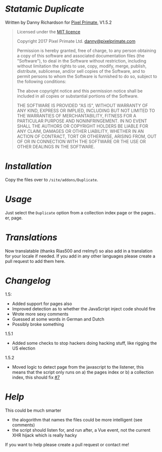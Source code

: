 *Statamic Duplicate*
==
Written by Danny Richardson for [Pixel Primate](http://www.pixelprimate.com), V1.5.2

> Licensed under the [MIT licence](https://opensource.org/licenses/MIT)
>
> Copyright 2017 Pixel Primate Ltd.  danny@pixelprimate.com
> 
> Permission is hereby granted, free of charge, to any person obtaining a copy of this software and associated documentation files (the "Software"), to deal in the Software without restriction, including without limitation the rights to use, copy, modify, merge, publish, distribute, sublicense, and/or sell copies of the Software, and to permit persons to whom the Software is furnished to do so, subject to the following conditions:
> 
> The above copyright notice and this permission notice shall be included in all copies or substantial portions of the Software.
> 
> THE SOFTWARE IS PROVIDED "AS IS", WITHOUT WARRANTY OF ANY KIND, EXPRESS OR IMPLIED, INCLUDING BUT NOT LIMITED TO THE WARRANTIES OF MERCHANTABILITY, FITNESS FOR A PARTICULAR PURPOSE AND NONINFRINGEMENT. IN NO EVENT SHALL THE AUTHORS OR COPYRIGHT HOLDERS BE LIABLE FOR ANY CLAIM, DAMAGES OR OTHER LIABILITY, WHETHER IN AN ACTION OF CONTRACT, TORT OR OTHERWISE, ARISING FROM, OUT OF OR IN CONNECTION WITH THE SOFTWARE OR THE USE OR OTHER DEALINGS IN THE SOFTWARE.

*Installation*
==

Copy the files over to `/site/addons/Duplicate`.


*Usage*
==

Just select the `Duplicate` option from a collection index page or the pages.. er, page.


*Translations*
==
Now translatable (thanks Rias500 and rrelmy!) so also add in a translation for your locale if needed. If you add in any other languages please create a pull request to add them here.


*Changelog*
==
1.5:
- Added support for pages also
- Improved detection as to whether the JavaScript inject code should fire
- Wrote more sexy comments
- Guessed at some words in German and Dutch
- Possibly broke something

1.5.1
- Added some checks to stop hackers doing hacking stuff, like rigging the US election

1.5.2
- Moved logic to detect page from the javascript to the listener, this means that the script only runs on a) the pages index or b) a collection index, this should fix [#7](https://github.com/dannyuk1982/statamic-Duplicate/issues/7)

*Help*
==

This could be much smarter 
- the alogorithm that names the files could be more intelligent (see comments)
- the script should listen for, and run after, a Vue event, not the current XHR hijack which is really hacky

If you want to help please create a pull request or contact me!
